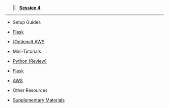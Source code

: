 <!-- docs/_sidebar.md -->

&nbsp;&nbsp;&nbsp;<a href="#/?id=demystifying-programming-dp"><i class="fas fa-home"></i></a>&nbsp;&nbsp;&nbsp;||&nbsp;&nbsp;&nbsp;<a href="#/session4/session4"><span class="fa-stack"><strong class="fa-stack-xs">Session&nbsp;4</strong></span></a><hr>

* Setup Guides  
* [Flask](/session4/setup_flask.md)
* [(Optional) AWS](/session4/setup_aws.md)


* Mini-Tutorials 
* [Python (Review)](/session3/python_partII.md)
* [Flask](/session4/tutorial_flask.md)
* [AWS](/session4/tutorial_aws.md)


* Other Resources  

* [Supplementary Materials](/session4/supplementary_materials.md)